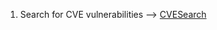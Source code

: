1. Search for CVE vulnerabilities --> [CVESearch](https://github.com/spithash/Limnoria-Plugins/tree/main/CVESearch)
